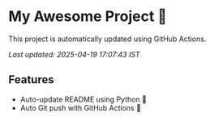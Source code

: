 # My Awesome Project 🚀

This project is automatically updated using GitHub Actions.

_Last updated: 2025-04-19 17:07:43 IST_

## Features
- Auto-update README using Python 🐍
- Auto Git push with GitHub Actions 🤖
